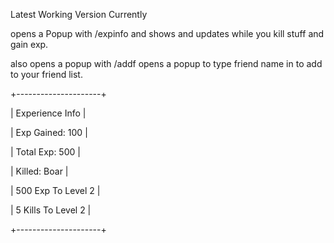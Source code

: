 Latest Working Version Currently 

opens a Popup with /expinfo and shows and updates while you kill stuff and gain exp.

also opens a popup with /addf opens a popup to type friend name in to add to your friend list.

+---------------------+

|  Experience Info    |

|   Exp Gained: 100   |

| Total Exp: 500      |

|   Killed: Boar      |

| 500 Exp To Level 2  |

| 5 Kills To Level 2  |

+---------------------+
